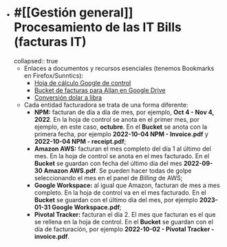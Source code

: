 - # #[[Gestión general]] Procesamiento de las IT Bills (facturas IT)
  collapsed:: true
  - Enlaces a documentos y recursos esenciales (tenemos Bookmarks en Firefox/Sunntics):
    - [Hoja de cálculo Google de control](https://docs.google.com/spreadsheets/d/1tgN9uv9FBC-1Cofdp886AgNw79D85qcLnK11qNb9dl8/edit#gid=2017740181)
    - [Bucket de facturas para Allan en Google Drive](https://drive.google.com/drive/u/1/folders/1V5o7S3dkYdthAu9jAMKniE-0deiBVC_E)
    - [Conversión dolar a libra](https://www.google.com/search?channel=fs&client=ubuntu&q=dollar+to+pound)
  - Cada entidad facturadora se trata de una forma diferente:
    - **NPM:** facturan de día a día de mes, por ejemplo, **Oct 4 - Nov 4, 2022**. En la hoja de control se anota en el primer mes, por ejemplo, en este caso, **octubre**. En el **Bucket** se anota con la primera fecha, por ejemplo **2022-10-04 NPM - Invoice.pdf** y **2022-10-04 NPM - receipt.pdf**;
    - **Amazon AWS:** facturan el mes completo del día 1 al último del mes. En la hoja de control se anota en el mes facturado. En el **Bucket** se guardan con fecha del último día del mes **2022-09-30 Amazon AWS.pdf**. Se pueden hacer todas de golpe seleccionando el mes en el panel de *Billing* de AWS;
    - **Google Workspace:** al igual que Amazon, facturan de mes a mes completo. En la hoja de control va en el mes facturado. En el **Bucket** se guardan con el último día del mes, por ejemplo **2023-01-31 Google Workspace.pdf**;
    - **Pivotal Tracker:** facturan el día 2. El mes que facturan es el que se rellena en la hoja de control. En el **Bucket** se guardan con el día de facturación, por ejemplo **2022-10-02 - Pivotal Tracker - invoice.pdf**.